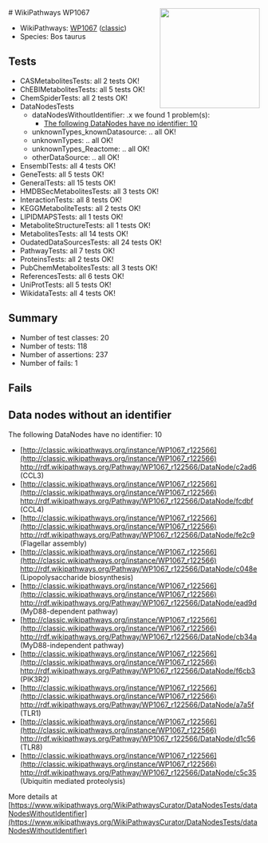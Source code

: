 <img style="float: right; width: 200px" src="https://upload.wikimedia.org/wikipedia/commons/thumb/8/83/Wplogo_with_text_500.png/640px-Wplogo_with_text_500.png" />
# WikiPathways WP1067

* WikiPathways: [WP1067](https://wikipathways.org/pathways/WP1067) ([classic](https://classic.wikipathways.org/instance/WP1067))
* Species: Bos taurus
## Tests
* CASMetabolitesTests: all 2 tests OK!
* ChEBIMetabolitesTests: all 5 tests OK!
* ChemSpiderTests: all 2 tests OK!
* DataNodesTests
    * dataNodesWithoutIdentifier: .x we found 1 problem(s):
        * [The following DataNodes have no identifier: 10](#8792c490)
    * unknownTypes_knownDatasource: .. all OK!
    * unknownTypes: .. all OK!
    * unknownTypes_Reactome: .. all OK!
    * otherDataSource: .. all OK!
* EnsemblTests: all 4 tests OK!
* GeneTests: all 5 tests OK!
* GeneralTests: all 15 tests OK!
* HMDBSecMetabolitesTests: all 3 tests OK!
* InteractionTests: all 8 tests OK!
* KEGGMetaboliteTests: all 2 tests OK!
* LIPIDMAPSTests: all 1 tests OK!
* MetaboliteStructureTests: all 1 tests OK!
* MetabolitesTests: all 14 tests OK!
* OudatedDataSourcesTests: all 24 tests OK!
* PathwayTests: all 7 tests OK!
* ProteinsTests: all 2 tests OK!
* PubChemMetabolitesTests: all 3 tests OK!
* ReferencesTests: all 6 tests OK!
* UniProtTests: all 5 tests OK!
* WikidataTests: all 4 tests OK!


## Summary

* Number of test classes: 20
* Number of tests: 118
* Number of assertions: 237
* Number of fails: 1

## Fails

<a name="8792c490" />

## Data nodes without an identifier

The following DataNodes have no identifier: 10

* [http://classic.wikipathways.org/instance/WP1067_r122566](http://classic.wikipathways.org/instance/WP1067_r122566) http://rdf.wikipathways.org/Pathway/WP1067_r122566/DataNode/c2ad6 (CCL3)
* [http://classic.wikipathways.org/instance/WP1067_r122566](http://classic.wikipathways.org/instance/WP1067_r122566) http://rdf.wikipathways.org/Pathway/WP1067_r122566/DataNode/fcdbf (CCL4)
* [http://classic.wikipathways.org/instance/WP1067_r122566](http://classic.wikipathways.org/instance/WP1067_r122566) http://rdf.wikipathways.org/Pathway/WP1067_r122566/DataNode/fe2c9 (Flagellar assembly)
* [http://classic.wikipathways.org/instance/WP1067_r122566](http://classic.wikipathways.org/instance/WP1067_r122566) http://rdf.wikipathways.org/Pathway/WP1067_r122566/DataNode/c048e (Lipopolysaccharide
biosynthesis)
* [http://classic.wikipathways.org/instance/WP1067_r122566](http://classic.wikipathways.org/instance/WP1067_r122566) http://rdf.wikipathways.org/Pathway/WP1067_r122566/DataNode/ead9d (MyD88-dependent pathway)
* [http://classic.wikipathways.org/instance/WP1067_r122566](http://classic.wikipathways.org/instance/WP1067_r122566) http://rdf.wikipathways.org/Pathway/WP1067_r122566/DataNode/cb34a (MyD88-independent pathway)
* [http://classic.wikipathways.org/instance/WP1067_r122566](http://classic.wikipathways.org/instance/WP1067_r122566) http://rdf.wikipathways.org/Pathway/WP1067_r122566/DataNode/f6cb3 (PIK3R2)
* [http://classic.wikipathways.org/instance/WP1067_r122566](http://classic.wikipathways.org/instance/WP1067_r122566) http://rdf.wikipathways.org/Pathway/WP1067_r122566/DataNode/a7a5f (TLR1)
* [http://classic.wikipathways.org/instance/WP1067_r122566](http://classic.wikipathways.org/instance/WP1067_r122566) http://rdf.wikipathways.org/Pathway/WP1067_r122566/DataNode/d1c56 (TLR8)
* [http://classic.wikipathways.org/instance/WP1067_r122566](http://classic.wikipathways.org/instance/WP1067_r122566) http://rdf.wikipathways.org/Pathway/WP1067_r122566/DataNode/c5c35 (Ubiquitin mediated proteolysis)


More details at [https://www.wikipathways.org/WikiPathwaysCurator/DataNodesTests/dataNodesWithoutIdentifier](https://www.wikipathways.org/WikiPathwaysCurator/DataNodesTests/dataNodesWithoutIdentifier)


